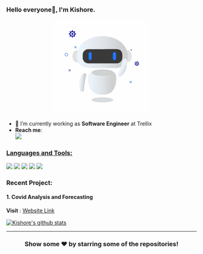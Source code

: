 ### Hello everyone👋,  I'm Kishore.

<p align= "center"><img src="https://github.com/kadatatlukishore/kadatatlukishore/blob/main/animation%20gif.gif" width="250" height="250"></p>

- 🔭 I’m currently working as **Software Engineer** at Trellix
- **Reach me**:    
<a href="https://www.linkedin.com/in/kadatatlukishore/"><img src="https://img.shields.io/badge/LinkedIn-0077B5?style=for-the-badge&logo=linkedin&logoColor=white"></img>


### Languages and Tools:
[<img target="_blank" src="https://ih1.redbubble.net/image.411682602.8572/st,small,845x845-pad,1000x1000,f8f8f8.u2.jpg" width=50>](https://www.python.org)
<img target="_blank" src="https://w7.pngwing.com/pngs/579/803/png-transparent-the-c-programming-language-programmer-computer-programming-programming-blue-logo-computer-program.png" width=50>
<img target="_blank" src="https://d1.awsstatic.com/asset-repository/products/amazon-rds/1024px-MySQL.ff87215b43fd7292af172e2a5d9b844217262571.png" width=70>
[<img target="_blank" src="https://images.contentstack.io/v3/assets/bltefdd0b53724fa2ce/blt280217a63b82a734/5bbdaacf63ed239936a7dd56/elastic-logo.svg" width=90>](https://www.elastic.co/)
[<img target="_blank" src="https://git-scm.com/images/logo@2x.png" width=90>](https://git-scm.com/)

### Recent Project:
#### 1.  Covid Analysis and Forecasting
**Visit** : [Website Link](https://covid19-india-tracker-and-news.herokuapp.com/)

<a href="https://github.com/kadatatlukishore">
 <img align="center" src="https://github-readme-stats.vercel.app/api?username=kadatatlukishore&show_icons=true&theme=dracula&line_height=27" alt="Kishore's github stats"/>
</a>

---

<h3 align="center">Show some ❤️ by starring some of the repositories!</h3>

